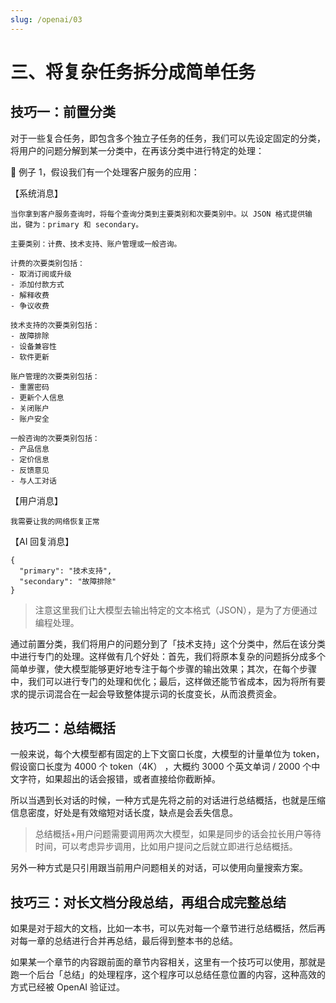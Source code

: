```yaml
---
slug: /openai/03
---
```


# 三、将复杂任务拆分成简单任务

## 技巧一：前置分类

对于一些复合任务，即包含多个独立子任务的任务，我们可以先设定固定的分类，将用户的问题分解到某一分类中，在再该分类中进行特定的处理：

🌰 例子 1，假设我们有一个处理客户服务的应用：

【系统消息】
```
当你拿到客户服务查询时，将每个查询分类到主要类别和次要类别中。以 JSON 格式提供输出，键为：primary 和 secondary。

主要类别：计费、技术支持、账户管理或一般咨询。

计费的次要类别包括：
- 取消订阅或升级
- 添加付款方式
- 解释收费
- 争议收费

技术支持的次要类别包括：
- 故障排除
- 设备兼容性
- 软件更新

账户管理的次要类别包括：
- 重置密码
- 更新个人信息
- 关闭账户
- 账户安全

一般咨询的次要类别包括：
- 产品信息
- 定价信息
- 反馈意见
- 与人工对话
```
【用户消息】
```
我需要让我的网络恢复正常
```
【AI 回复消息】
```
{
  "primary": "技术支持",
  "secondary": "故障排除"
}
```
> 注意这里我们让大模型去输出特定的文本格式（JSON），是为了方便通过编程处理。

通过前置分类，我们将用户的问题分到了「技术支持」这个分类中，然后在该分类中进行专门的处理。这样做有几个好处：首先，我们将原本复杂的问题拆分成多个简单步骤，使大模型能够更好地专注于每个步骤的输出效果；其次，在每个步骤中，我们可以进行专门的处理和优化；最后，这样做还能节省成本，因为将所有要求的提示词混合在一起会导致整体提示词的长度变长，从而浪费资金。

## 技巧二：总结概括

一般来说，每个大模型都有固定的上下文窗口长度，大模型的计量单位为 token，假设窗口长度为 4000 个 token（4K） ，大概约 3000 个英文单词 &sol; 2000 个中文字符，如果超出的话会报错，或者直接给你截断掉。

所以当遇到长对话的时候，一种方式是先将之前的对话进行总结概括，也就是压缩信息密度，好处是有效缩短对话长度，缺点是会丢失信息。

> 总结概括+用户问题需要调用两次大模型，如果是同步的话会拉长用户等待时间，可以考虑异步调用，比如用户提问之后就立即进行总结概括。

另外一种方式是只引用跟当前用户问题相关的对话，可以使用向量搜索方案。

## 技巧三：对长文档分段总结，再组合成完整总结

如果是对于超大的文档，比如一本书，可以先对每一个章节进行总结概括，然后再对每一章的总结进行合并再总结，最后得到整本书的总结。

如果某一个章节的内容跟前面的章节内容相关，这里有一个技巧可以使用，那就是跑一个后台「总结」的处理程序，这个程序可以总结任意位置的内容，这种高效的方式已经被 OpenAI 验证过。


